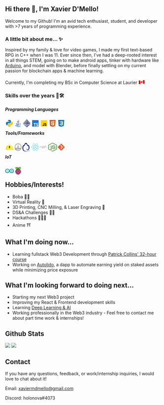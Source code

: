 ## Hi there 👋, I'm Xavier D'Mello!
Welcome to my Github! I'm an avid tech enthusiast, student, and developer with >7 years of programming experience.

### A little bit about me... ✨
Inspired by my family & love for video games, I made my first text-based RPG in C++ when I was 11. Ever since then, I've had a deep-rooted interest in all things STEM, going on to make android apps, tinker with hardware like [Arduino](https://www.arduino.cc/), and model with Blender, before finally settling on my current passion for blockchain apps & machine learning.  

Currently, I'm completing my BSc in Computer Science at Laurier <img src="images/flag-canada.png" width="21" height="21"/>

### Skills over the years 👷🛠️
##### Programming Languages
<img align="left" src="./images/python.svg" width="28" height="28">
<img align="left" src="./images/java.svg" width="28" height="28">
<img align="left" src="./images/ethereum.svg" width="28" height="28">
<img align="left" src="./images/typescript.svg" width="28" height="28">
<img align="left" src="./images/javascript.svg" width="28" height="28">
<img align="left" src="./images/html.svg" width="28" height="28">
<img align="left" src="./images/css3.svg" width="28" height="28"><br/>

#####  Tools/Frameworks
<img align="left" src="./images/hardhat.png" width="28" height="28">
<img align="left" src="./images/brownie.png" width="28" height="28">
<img align="left" src="./images/ethers.svg" width="28" height="28">
<img align="left" src="./images/react.svg" width="28" height="28">
<img align="left" src="./images/nextjs.png" width="28" height="28">
<img align="left" src="./images/node.png" width="28" height="28">
<img align="left" src="./images/git.svg" width="28" height="28"><br/>

##### IoT
<img align="left" src="./images/arduino.svg" width="28" height="28">
<img align="left" src="./images/raspberry-pi.svg" width="28" height="28"><br/>

## Hobbies/Interests!
- Boba 🧋🍵
- Virtual Reality 🥽    
- 3D Printing, CNC Milling, & Laser Engraving 👷
- DS&A Challenges 🐱‍💻
- Hackathons 👨🏻‍💻
- Anime ⛩️ </br>

## What I'm doing now...
- Learning fullstack Web3 Development through [Patrick Collins' 32-hour course](https://www.youtube.com/watch?v=gyMwXuJrbJQ)
- Working on [Autolido](https://github.com/xavierdmello/Autolido), a dapp to automate earning yield on staked assets while minimizing price exposure

## What I'm looking forward to doing next...
- Starting my next Web3 project
- Improving my React & Frontend development skills
- Learning [Deep Learning & AI](https://course.fast.ai/)
- Working professionally in the Web3 industry - Feel free to contact me about part time work & internships!

## Github Stats
<img height="150px" src="https://github-readme-stats.vercel.app/api?username=xavierdmello&hide_border=true&show_icons=true&include_all_commits=false&count_private=true&line_height=24&text_color=ffffff&icon_color=ffffff&bg_color=0,fd1d1d,e1306c,c13584,833ab4&title_color=ffffff"/> <img height="150px" src="https://github-readme-stats.vercel.app/api/top-langs/?username=xavierdmello&hide=html&hide_border=true&card_width=320&layout=compact&langs_count=7&text_color=ffffff&icon_color=ffffff&bg_color=0,833ab4,5851db,405de6&title_color=ffffff"/>

## Contact
If you have any questions, feedback, or work/internship inquiries, I would love to chat about it!

Email: xaviermdmello@gmail.com

Discord: holonova#4073
